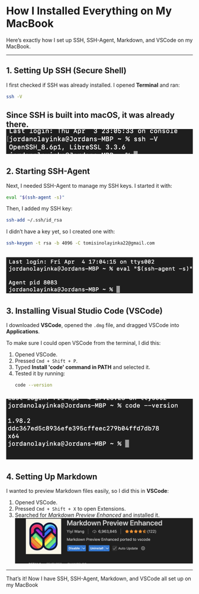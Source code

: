 
# How I Installed Everything on My MacBook

Here’s exactly how I set up SSH, SSH-Agent, Markdown, and VSCode on my MacBook. 

---

## 1. Setting Up SSH (Secure Shell)

I first checked if SSH was already installed. I opened **Terminal** and ran:
```sh
ssh -V
```
Since SSH is built into macOS, it was already there. 
![images](./images/image1.png)
---

## 2. Starting SSH-Agent

Next, I needed SSH-Agent to manage my SSH keys. I started it with:
```sh
eval "$(ssh-agent -s)"
```
Then, I added my SSH key:
```sh
ssh-add ~/.ssh/id_rsa
```
I didn’t have a key yet, so I created one with:
```sh
ssh-keygen -t rsa -b 4096 -C tomisinolayinka22@gmail.com
```
![images](./images/image2.png)
---
## 3. Installing Visual Studio Code (VSCode)

I downloaded **VSCode**, opened the `.dmg` file, and dragged VSCode into **Applications**.

To make sure I could open VSCode from the terminal, I did this:
1. Opened VSCode.
2. Pressed `Cmd + Shift + P`.
3. Typed **Install 'code' command in PATH** and selected it.
4. Tested it by running:
   ```sh
   code --version
   ```
![images](./images/image3.png)
---


## 4. Setting Up Markdown

I wanted to preview Markdown files easily, so I did this in **VSCode**:
1. Opened VSCode.
2. Pressed `Cmd + Shift + X` to open Extensions.
3. Searched for *Markdown Preview Enhanced* and installed it.
![images](./images/image4.png)

---


That’s it! Now I have SSH, SSH-Agent, Markdown, and VSCode all set up on my MacBook